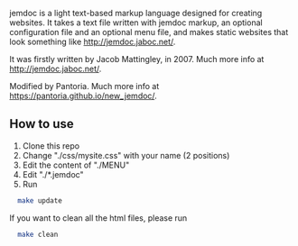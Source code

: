 
jemdoc is a light text-based markup language designed for creating websites. It
takes a text file written with jemdoc markup, an optional configuration file and
an optional menu file, and makes static websites that look something like
http://jemdoc.jaboc.net/.

It was firstly written by Jacob Mattingley, in 2007. Much more info at http://jemdoc.jaboc.net/.

Modified by Pantoria. Much more info at https://pantoria.github.io/new_jemdoc/.

## How to use

1. Clone this repo 
2. Change "./css/mysite.css" with your name (2 positions)
3. Edit the content of "./MENU"
4. Edit "./*.jemdoc"
5. Run 
  ``` bash
    make update
  ```

If you want to clean all the html files, please run 
```bash
  make clean
```
